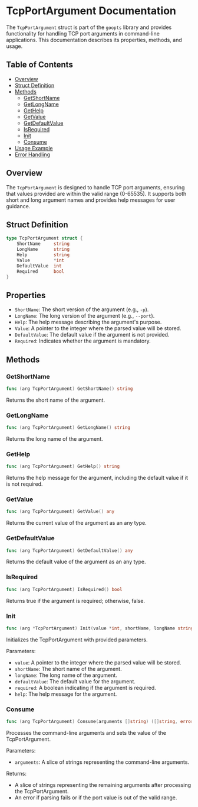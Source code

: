 # TcpPortArgument Documentation

The `TcpPortArgument` struct is part of the `goopts` library and provides functionality for handling TCP port arguments in command-line applications. This documentation describes its properties, methods, and usage.

## Table of Contents

- [Overview](#overview)
- [Struct Definition](#struct-definition)
- [Methods](#methods)
  - [GetShortName](#getshortname)
  - [GetLongName](#getlongname)
  - [GetHelp](#gethelp)
  - [GetValue](#getvalue)
  - [GetDefaultValue](#getdefaultvalue)
  - [IsRequired](#isrequired)
  - [Init](#init)
  - [Consume](#consume)
- [Usage Example](#usage-example)
- [Error Handling](#error-handling)

## Overview

The `TcpPortArgument` is designed to handle TCP port arguments, ensuring that values provided are within the valid range (0-65535). It supports both short and long argument names and provides help messages for user guidance.

## Struct Definition

```go
type TcpPortArgument struct {
    ShortName     string
    LongName      string
    Help          string
    Value         *int
    DefaultValue  int
    Required      bool
}
```

## Properties

- `ShortName`: The short version of the argument (e.g., `-p`).
- `LongName`: The long version of the argument (e.g., `--port`).
- `Help`: The help message describing the argument's purpose.
- `Value`: A pointer to the integer where the parsed value will be stored.
- `DefaultValue`: The default value if the argument is not provided.
- `Required`: Indicates whether the argument is mandatory.

## Methods

### GetShortName

```go
func (arg TcpPortArgument) GetShortName() string
```

Returns the short name of the argument.

### GetLongName

```go
func (arg TcpPortArgument) GetLongName() string
```

Returns the long name of the argument.

### GetHelp

```go
func (arg TcpPortArgument) GetHelp() string
```

Returns the help message for the argument, including the default value if it is not required.

### GetValue

```go
func (arg TcpPortArgument) GetValue() any
```

Returns the current value of the argument as an any type.

### GetDefaultValue

```go
func (arg TcpPortArgument) GetDefaultValue() any
```

Returns the default value of the argument as an any type.

### IsRequired

```go
func (arg TcpPortArgument) IsRequired() bool
```

Returns true if the argument is required; otherwise, false.

### Init

```go
func (arg *TcpPortArgument) Init(value *int, shortName, longName string, defaultValue int, required bool, help string)
```

Initializes the TcpPortArgument with provided parameters.

Parameters:
- `value`: A pointer to the integer where the parsed value will be stored.
- `shortName`: The short name of the argument.
- `longName`: The long name of the argument.
- `defaultValue`: The default value for the argument.
- `required`: A boolean indicating if the argument is required.
- `help`: The help message for the argument.

### Consume

```go
func (arg TcpPortArgument) Consume(arguments []string) ([]string, error)
```

Processes the command-line arguments and sets the value of the TcpPortArgument.

Parameters:
- `arguments`: A slice of strings representing the command-line arguments.

Returns:
- A slice of strings representing the remaining arguments after processing the TcpPortArgument.
- An error if parsing fails or if the port value is out of the valid range.